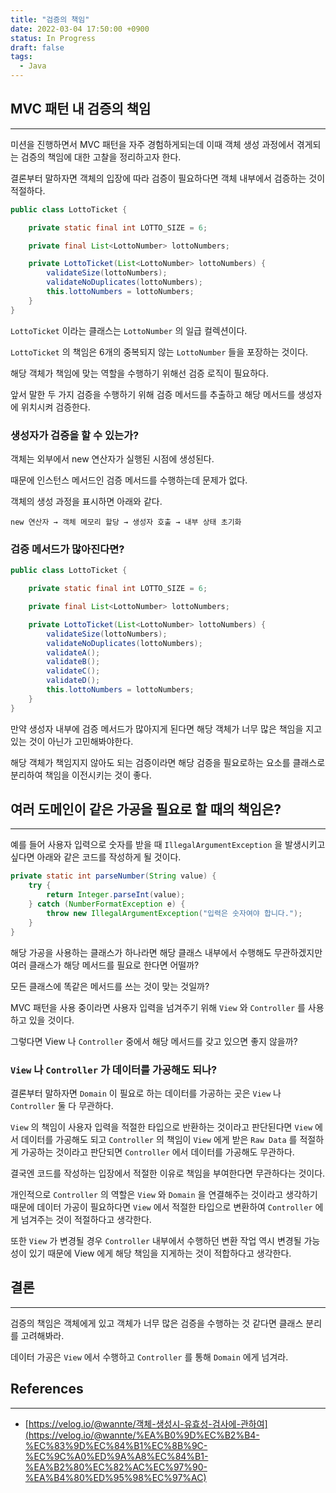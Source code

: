 ```yaml
---
title: "검증의 책임"
date: 2022-03-04 17:50:00 +0900
status: In Progress
draft: false
tags:
  - Java
---
```

## MVC 패턴 내 검증의 책임
---
미션을 진행하면서 MVC 패턴을 자주 경험하게되는데 이때 객체 생성 과정에서 겪게되는 검증의 책임에 대한 고찰을 정리하고자 한다.

결론부터 말하자면 객체의 입장에 따라 검증이 필요하다면 객체 내부에서 검증하는 것이 적절하다.

```java
public class LottoTicket {

    private static final int LOTTO_SIZE = 6;

    private final List<LottoNumber> lottoNumbers;

    private LottoTicket(List<LottoNumber> lottoNumbers) {
        validateSize(lottoNumbers);
        validateNoDuplicates(lottoNumbers);
        this.lottoNumbers = lottoNumbers;
    }
}
```

`LottoTicket` 이라는 클래스는 `LottoNumber` 의 일급 컬렉션이다.

`LottoTicket` 의 책임은 6개의 중복되지 않는 `LottoNumber` 들을 포장하는 것이다.

해당 객체가 책임에 맞는 역할을 수행하기 위해선 검증 로직이 필요하다.

앞서 말한 두 가지 검증을 수행하기 위해 검증 메서드를 추출하고 해당 메서드를 생성자에 위치시켜 검증한다.

### 생성자가 검증을 할 수 있는가?

객체는 외부에서 new 연산자가 실행된 시점에 생성된다.

때문에 인스턴스 메서드인 검증 메서드를 수행하는데 문제가 없다.

객체의 생성 과정을 표시하면 아래와 같다.

`new 연산자 → 객체 메모리 할당 → 생성자 호출 → 내부 상태 초기화`

### 검증 메서드가 많아진다면?

```java
public class LottoTicket {

    private static final int LOTTO_SIZE = 6;

    private final List<LottoNumber> lottoNumbers;

    private LottoTicket(List<LottoNumber> lottoNumbers) {
        validateSize(lottoNumbers);
        validateNoDuplicates(lottoNumbers);
        validateA();
        validateB();
        validateC();
        validateD();
        this.lottoNumbers = lottoNumbers;
    }
}
```

만약 생성자 내부에 검증 메서드가 많아지게 된다면 해당 객체가 너무 많은 책임을 지고 있는 것이 아닌가 고민해봐야한다.

해당 객체가 책임지지 않아도 되는 검증이라면 해당 검증을 필요로하는 요소를 클래스로 분리하여 책임을 이전시키는 것이 좋다.

## 여러 도메인이 같은 가공을 필요로 할 때의 책임은?
---
예를 들어 사용자 입력으로 숫자를 받을 때 `IllegalArgumentException` 을 발생시키고 싶다면 아래와 같은 코드를 작성하게 될 것이다.

```java
private static int parseNumber(String value) {
    try {
        return Integer.parseInt(value);
    } catch (NumberFormatException e) {
        throw new IllegalArgumentException("입력은 숫자여야 합니다.");
    }
}
```

해당 가공을 사용하는 클래스가 하나라면 해당 클래스 내부에서 수행해도 무관하겠지만 여러 클래스가 해당 메서드를 필요로 한다면 어떨까?

모든 클래스에 똑같은 메서드를 쓰는 것이 맞는 것일까?

MVC 패턴을 사용 중이라면 사용자 입력을 넘겨주기 위해 `View` 와 `Controller` 를 사용하고 있을 것이다.

그렇다면 View 나 `Controller` 중에서 해당 메서드를 갖고 있으면 좋지 않을까?

### `View` 나 `Controller` 가 데이터를 가공해도 되나?

결론부터 말하자면 `Domain` 이 필요로 하는 데이터를 가공하는 곳은 `View` 나 `Controller` 둘 다 무관하다.

`View` 의 책임이 사용자 입력을 적절한 타입으로 반환하는 것이라고 판단된다면 `View` 에서 데이터를 가공해도 되고 `Controller` 의 책임이 `View` 에게 받은 `Raw Data` 를 적절하게 가공하는 것이라고 판단되면 `Controller` 에서 데이터를 가공해도 무관하다.

결국엔 코드를 작성하는 입장에서 적절한 이유로 책임을 부여한다면 무관하다는 것이다.

개인적으로 `Controller` 의 역할은 `View` 와 `Domain` 을 연결해주는 것이라고 생각하기 때문에 데이터 가공이 필요하다면 `View` 에서 적절한 타입으로 변환하여 `Controller` 에게 넘겨주는 것이 적절하다고 생각한다.

또한 `View` 가 변경될 경우 `Controller` 내부에서 수행하던 변환 작업 역시 변경될 가능성이 있기 때문에 View 에게 해당 책임을 지게하는 것이 적합하다고 생각한다.

## 결론
---
검증의 책임은 객체에게 있고 객체가 너무 많은 검증을 수행하는 것 같다면 클래스 분리를 고려해봐라.

데이터 가공은 `View` 에서 수행하고 `Controller` 를 통해 `Domain` 에게 넘겨라.

## References
---
- [https://velog.io/@wannte/객체-생성시-유효성-검사에-관하여](https://velog.io/@wannte/%EA%B0%9D%EC%B2%B4-%EC%83%9D%EC%84%B1%EC%8B%9C-%EC%9C%A0%ED%9A%A8%EC%84%B1-%EA%B2%80%EC%82%AC%EC%97%90-%EA%B4%80%ED%95%98%EC%97%AC)
